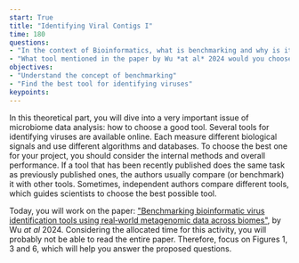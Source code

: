 ```yaml
---
start: True
title: "Identifying Viral Contigs I"
time: 180
questions:
- "In the context of Bioinformatics, what is benchmarking and why is it important?"
- "What tool mentioned in the paper by Wu *at al* 2024 would you choose to indentify viruses and why?"
objectives:
- "Understand the concept of benchmarking"
- "Find the best tool for identifying viruses"
keypoints:
---
```


In this theoretical part, you will dive into a very important issue of microbiome data analysis: how to choose a good tool. Several tools for identifying 
viruses are available online. Each measure different biological signals and use different algorithms and databases. To choose the best one for your project,
you should consider the internal methods and overall performance. If a tool that has been recently published does the same task as previously published
ones, the authors usually compare (or benchmark) it with other tools. Sometimes, independent authors compare different tools, which guides scientists to
choose the best possible tool.   

Today, you will work on the paper: ["Benchmarking bioinformatic virus identification tools using real‐world metagenomic data across biomes"](https://genomebiology.biomedcentral.com/articles/10.1186/s13059-024-03236-4), 
by Wu *at al* 2024. Considering the allocated time for this activity, you will probably not be able to read the entire paper. Therefore, focus on Figures 1, 3 and 6, which will help you answer the proposed questions. 
